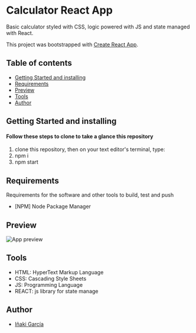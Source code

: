 # Calculator React App
Basic calculator styled with CSS, logic powered with JS and state managed with React.

This project was bootstrapped with [Create React App](https://github.com/facebook/create-react-app).


## Table of contents

- [Getting Started and installing](#getting-started-and-installing)
- [Requirements](#requirements)
- [Preview](#preview)
- [Tools](#tools)
- [Author](#author)

## Getting Started and installing

#### Follow these steps to clone to take a glance this repository
1. clone this repository, then on your text editor's terminal, type:
2. npm i
3. npm start

## Requirements

Requirements for the software and other tools to build, test and push 
- [NPM] Node Package Manager

## Preview
![App preview](/src/images/calculator-preview.png)

## Tools

- HTML: HyperText Markup Language
- CSS: Cascading Style Sheets
- JS: Programming Language
- REACT: js library for state manage

## Author
- <a href="https://github.com/igardiet">Iñaki García</a>